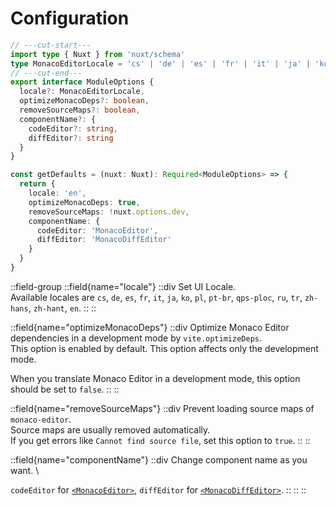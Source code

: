 # Configuration
```ts twoslash
// ---cut-start---
import type { Nuxt } from 'nuxt/schema'
type MonacoEditorLocale = 'cs' | 'de' | 'es' | 'fr' | 'it' | 'ja' | 'ko' | 'pl' | 'pt-br' | 'qps-ploc' | 'ru' | 'tr' | 'zh-hans' | 'zh-hant' | 'en'
// ---cut-end---
export interface ModuleOptions {
  locale?: MonacoEditorLocale,
  optimizeMonacoDeps?: boolean,
  removeSourceMaps?: boolean,
  componentName?: {
    codeEditor?: string,
    diffEditor?: string
  }
}

const getDefaults = (nuxt: Nuxt): Required<ModuleOptions> => {
  return {
    locale: 'en',
    optimizeMonacoDeps: true,
    removeSourceMaps: !nuxt.options.dev,
    componentName: {
      codeEditor: 'MonacoEditor',
      diffEditor: 'MonacoDiffEditor'
    }
  }
}
```

::field-group
  ::field{name="locale"}
  ::div
  Set UI Locale. \
  Available locales are `cs`, `de`, `es`,  `fr`, `it`, `ja`, `ko`, `pl`, `pt-br`, `qps-ploc`, `ru`, `tr`, `zh-hans`, `zh-hant`, `en`.
  ::
  ::

  ::field{name="optimizeMonacoDeps"}
  ::div
  Optimize Monaco Editor dependencies in a development mode by `vite.optimizeDeps`. \
  This option is enabled by default.
  This option affects only the development mode.

  When you translate Monaco Editor in a development mode, this option should be set to `false`.
  ::
  ::

  ::field{name="removeSourceMaps"}
  ::div
  Prevent loading source maps of `monaco-editor`. \
  Source maps are usually removed automatically. \
  If you get errors like `Cannot find source file`, set this option to `true`.
  ::
  ::

  ::field{name="componentName"}
  ::div
  Change component name as you want. \

  `codeEditor` for [`<MonacoEditor>`](../references/monaco-editor), `diffEditor` for [`<MonacoDiffEditor>`](../references/monaco-diff-editor).
  ::
  ::
::
